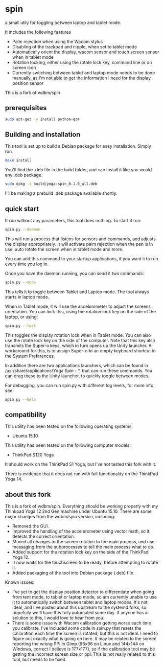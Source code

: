 # spin

a small utily for toggling between laptop and tablet mode.

It includes the following features
- Palm rejection when using the Wacom stylus
- Disabling of the trackpad and nipple, when set to tablet mode
- Automatically orient the display, wacom sensor and touch screen sensor when in tablet mode
- Rotation locking, either using the rotate lock key, command line or on screen icon
- Currently swtiching between tablet and laptop mode needs to be done manually, as I'm not able to get the information I need for the display position sensor

This is a fork of wdbm/spin


## prerequisites

```Bash
sudo apt-get -y install python-qt4
```

## Building and installation

This tool is set up to build a Debian package for easy installation. Simply run.

```Bash
make install
```

You'll find the .deb file in the build folder, and can install it like you would any .deb package.

```Bash
sudo dpkg -i build/yoga-spin_0.1.0_all.deb
```

I'll be making a prebuild .deb package available shortly.

## quick start

If run without any parameters, this tool does nothing. To start it run:

```Bash
spin.py --daemon
```

This will run a process that listens for sensors and commands, and adjusts the display appropriately. It will activate palm rejection when the pen is in use, auto rotate the screen when in tablet mode and more.

You can add this command to your startup applications, if you want it to run every time you log in.

Once you have the daemon running, you can send it two commands:

```Bash
spin.py --mode
```

This tells it to toggle between Tablet and Laptop mode. The tool always starts in laptop mode.

When in Tablet mode, it will use the accelorometer to adjust the screens orientation. You can lock this, using the rotation lock key on the side of the laptop, or using:

```Bash
spin.py --lock
```

This toggles the display rotation lock when in Tablet mode. You can also use the rotate lock key on the side of the computer. Note that this key also transmits the Super-o keys, which in turn opens up the Unity launcher. A workaround for this, is to assign Super-o to an empty keyboard shortcut in the System Preferences.

In addition there are two applications launchers, which can be found in /usr/share/applications/Yoga Spin - *, that can run these commands. You can drag these to the Unity launcher, to quickly toggle between modes.

For debugging, you can run spin.py with different log levels, for more info, see:

```Bash
spin.py --help
```


## compatibility

This utility has been tested on the following operating systems:

- Ubuntu 15.10

This utility has been tested on the following computer models:

- ThinkPad S120 Yoga

It should work on the ThinkPad S1 Yoga, but I've not tested this fork with it.

There is evidence that it does not run with full functionality on the ThinkPad Yoga 14.


## about this fork

This is a fork of wdbm/spin. Everything should be working properly with my Thinkpad Yoga 12 2nd Gen machine under Ubuntu 15.10. There are some major changes from the wdbm/spin version, including:

- Removed the GUI.
- Improved the handling of the accelerometer using vector math, so it detects the correct orientation.
- Moved all changes to the screen rotation to the main process, and use messaging from the subprocesses to tell the main process what to do.
- Added support for the rotation lock key on the side of the ThinkPad Yoga 12.
- It now waits for the touchscreen to be ready, before attempting to rotate it.
- Added packaging of the tool into Debian package (.deb) file.

Known issues:

- I've yet to get the display position detector to differentiate when going from tent mode, to tablet or laptop mode, so am currently unable to use it to automatically switch between tablet and laptop modes. It's not ideal, and I've posted about this upstream to the systemd folks, so hopefully we'll have this fully automated some day. If anyone has a solution to this, I would love to hear from you.
- There is some issue with Wacom calibration getting worse each time you calibrate. I've included some code in spin.py that resets the calibration each time the screen is rotated, but this is not ideal. I need to figure out exactly what is going on here. It may be related to the screen reporting the wrong PPI in Gimp (96x96 on Linux and 144x144 on Windows, correct I believe is 177x177), so if the calibration tool may be getting the incorrect screen size or ppi. This is not really related to this tool, but needs to be fixed.
